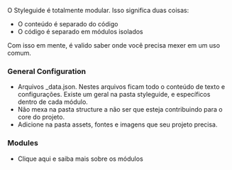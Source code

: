 O Styleguide é totalmente modular. Isso significa duas coisas:

- O conteúdo é separado do código
- O código é separado em módulos isolados

Com isso em mente, é valido saber onde você precisa mexer em um uso comum.

### General Configuration
- Arquivos _data.json. Nestes arquivos ficam todo o conteúdo de texto e configurações. Existe um geral na pasta styleguide, e específicos dentro de cada módulo.
- Não mexa na pasta structure a não ser que esteja contribuindo para o core do projeto.
- Adicione na pasta assets, fontes e imagens que seu projeto precisa.

### Modules
- Clique aqui e saiba mais sobre os módulos